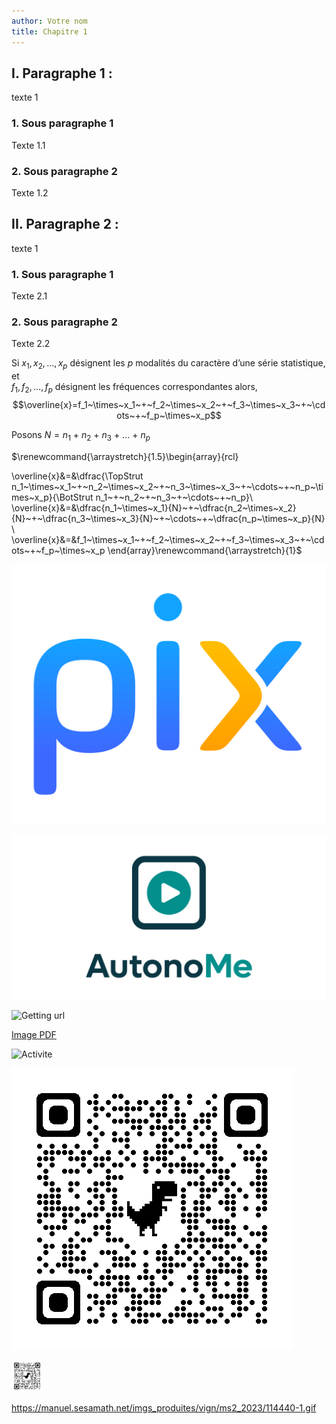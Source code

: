 ```yaml
---
author: Votre nom
title: Chapitre 1
---
```


## I. Paragraphe 1 :

texte 1

### 1. Sous paragraphe 1

Texte 1.1

### 2. Sous paragraphe 2

Texte 1.2

## II. Paragraphe 2 :

texte 1

### 1. Sous paragraphe 1

Texte 2.1

### 2. Sous paragraphe 2

Texte 2.2


Si *x*<sub>1</sub>, *x*<sub>2</sub>, …, *x*<sub>*p*</sub> désignent les
*p* modalités du caractère d’une série statistique, et  
*f*<sub>1</sub>, *f*<sub>2</sub>, …, *f*<sub>*p*</sub> désignent les
fréquences correspondantes alors,
$$\overline{x}=f_1~\times~x_1~+~f_2~\times~x_2~+~f_3~\times~x_3~+~\cdots~+~f_p~\times~x_p$$

Posons
*N* = *n*<sub>1</sub> + *n*<sub>2</sub> + *n*<sub>3</sub> + … + *n*<sub>*p*</sub>

$\renewcommand{\arraystretch}{1.5}\begin{array}{rcl}

 \overline{x}&=&\dfrac{\TopStrut n_1~\times~x_1~+~n_2~\times~x_2~+~n_3~\times~x_3~+~\cdots~+~n_p~\times~x_p}{\BotStrut n_1~+~n_2~+~n_3~+~\cdots~+~n_p}\\
 \overline{x}&=&\dfrac{n_1~\times~x_1}{N}~+~\dfrac{n_2~\times~x_2}{N}~+~\dfrac{n_3~\times~x_3}{N}~+~\cdots~+~\dfrac{n_p~\times~x_p}{N}
\\
 \overline{x}&=&f_1~\times~x_1~+~f_2~\times~x_2~+~f_3~\times~x_3~+~\cdots~+~f_p~\times~x_p
  \end{array}\renewcommand{\arraystretch}{1}$

![Getting png](images\1241px-Pix_logo.svg.png)


![Getting jpg](images\55a86524e889e0ab5cae6565eacfc6ae.jpg)



![Getting url](https://static.vecteezy.com/system/resources/previews/009/273/280/non_2x/concept-of-loneliness-and-disappointment-in-love-sad-man-sitting-element-of-the-picture-is-decorated-by-nasa-free-photo.jpg)
  
[Image PDF](images\Devis-Livres-Scolaire-Maths-2nde.pdf)

![Activite](https://manuel.sesamath.net/imgs_produites/vign/ms2_2023/114452-1.gif)


![Activite-Correction](images\qrcode_manuel.sesamath.net.png)

<img src="images\qrcode_manuel.sesamath.net.png"  width="10%" height="10%">

https://manuel.sesamath.net/imgs_produites/vign/ms2_2023/114440-1.gif




